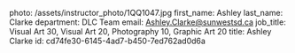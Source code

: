 photo: /assets/instructor_photo/1QQ1047.jpg
first_name: Ashley
last_name: Clarke
department: DLC Team
email: Ashley.Clarke@sunwestsd.ca
job_title: Visual Art 30, Visual Art 20, Photography 10, Graphic Art 20
title: Ashley Clarke
id: cd74fe30-6145-4ad7-b450-7ed762ad0d6a
